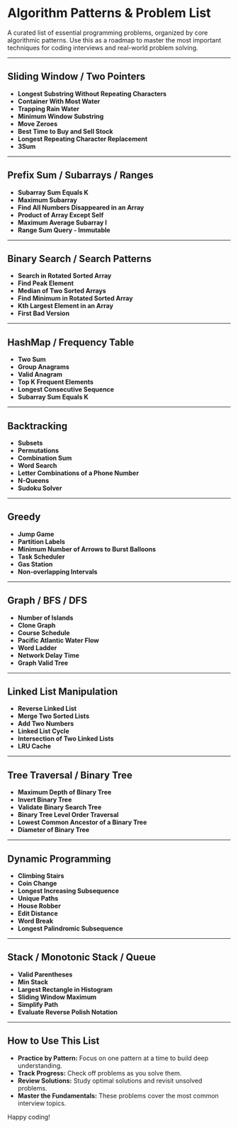# Algorithm Patterns & Problem List

A curated list of essential programming problems, organized by core algorithmic patterns. Use this as a roadmap to master the most important techniques for coding interviews and real-world problem solving.

---

## Sliding Window / Two Pointers

- **Longest Substring Without Repeating Characters**
- **Container With Most Water**
- **Trapping Rain Water**
- **Minimum Window Substring**
- **Move Zeroes**
- **Best Time to Buy and Sell Stock**
- **Longest Repeating Character Replacement**
- **3Sum**

---

## Prefix Sum / Subarrays / Ranges

- **Subarray Sum Equals K**
- **Maximum Subarray**
- **Find All Numbers Disappeared in an Array**
- **Product of Array Except Self**
- **Maximum Average Subarray I**
- **Range Sum Query - Immutable**

---

## Binary Search / Search Patterns

- **Search in Rotated Sorted Array**
- **Find Peak Element**
- **Median of Two Sorted Arrays**
- **Find Minimum in Rotated Sorted Array**
- **Kth Largest Element in an Array**
- **First Bad Version**

---

## HashMap / Frequency Table

- **Two Sum**
- **Group Anagrams**
- **Valid Anagram**
- **Top K Frequent Elements**
- **Longest Consecutive Sequence**
- **Subarray Sum Equals K**

---

## Backtracking

- **Subsets**
- **Permutations**
- **Combination Sum**
- **Word Search**
- **Letter Combinations of a Phone Number**
- **N-Queens**
- **Sudoku Solver**

---

## Greedy

- **Jump Game**
- **Partition Labels**
- **Minimum Number of Arrows to Burst Balloons**
- **Task Scheduler**
- **Gas Station**
- **Non-overlapping Intervals**

---

## Graph / BFS / DFS

- **Number of Islands**
- **Clone Graph**
- **Course Schedule**
- **Pacific Atlantic Water Flow**
- **Word Ladder**
- **Network Delay Time**
- **Graph Valid Tree**

---

## Linked List Manipulation

- **Reverse Linked List**
- **Merge Two Sorted Lists**
- **Add Two Numbers**
- **Linked List Cycle**
- **Intersection of Two Linked Lists**
- **LRU Cache**

---

## Tree Traversal / Binary Tree

- **Maximum Depth of Binary Tree**
- **Invert Binary Tree**
- **Validate Binary Search Tree**
- **Binary Tree Level Order Traversal**
- **Lowest Common Ancestor of a Binary Tree**
- **Diameter of Binary Tree**

---

## Dynamic Programming

- **Climbing Stairs**
- **Coin Change**
- **Longest Increasing Subsequence**
- **Unique Paths**
- **House Robber**
- **Edit Distance**
- **Word Break**
- **Longest Palindromic Subsequence**

---

## Stack / Monotonic Stack / Queue

- **Valid Parentheses**
- **Min Stack**
- **Largest Rectangle in Histogram**
- **Sliding Window Maximum**
- **Simplify Path**
- **Evaluate Reverse Polish Notation**

---

## How to Use This List

- **Practice by Pattern:** Focus on one pattern at a time to build deep understanding.
- **Track Progress:** Check off problems as you solve them.
- **Review Solutions:** Study optimal solutions and revisit unsolved problems.
- **Master the Fundamentals:** These problems cover the most common interview topics.

Happy coding!
